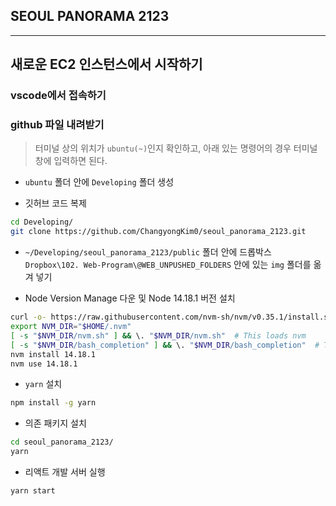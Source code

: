 ## SEOUL PANORAMA 2123

---

## 새로운 EC2 인스턴스에서 시작하기

### vscode에서 접속하기

### github 파일 내려받기

> 터미널 상의 위치가 `ubuntu(~)`인지 확인하고, 아래 있는 명령어의 경우 터미널창에 입력하면 된다.

- `ubuntu` 폴더 안에 `Developing` 폴더 생성

- 깃허브 코드 복제

```bash
cd Developing/
git clone https://github.com/ChangyongKim0/seoul_panorama_2123.git
```

- `~/Developing/seoul_panorama_2123/public` 폴더 안에 드롭박스 `Dropbox\102. Web-Program\@WEB_UNPUSHED_FOLDERS` 안에 있는 `img` 폴더를 옮겨 넣기

- Node Version Manage 다운 및 Node 14.18.1 버전 설치

```bash
curl -o- https://raw.githubusercontent.com/nvm-sh/nvm/v0.35.1/install.sh | bash
export NVM_DIR="$HOME/.nvm"
[ -s "$NVM_DIR/nvm.sh" ] && \. "$NVM_DIR/nvm.sh"  # This loads nvm
[ -s "$NVM_DIR/bash_completion" ] && \. "$NVM_DIR/bash_completion"  # This loads nvm bash_completion
nvm install 14.18.1
nvm use 14.18.1
```

- `yarn` 설치

```bash
npm install -g yarn
```

- 의존 패키지 설치

```bash
cd seoul_panorama_2123/
yarn
```

- 리액트 개발 서버 실행

```bash
yarn start
```
